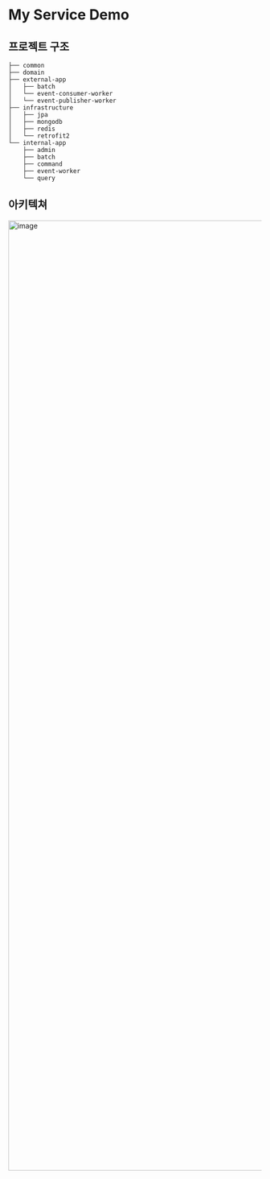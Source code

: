# My Service Demo

## 프로젝트 구조

```
├── common
├── domain
├── external-app
│   ├── batch
│   └── event-consumer-worker
│   └── event-publisher-worker
├── infrastructure
│   ├── jpa
│   ├── mongodb
│   ├── redis
│   └── retrofit2
└── internal-app
    ├── admin
    ├── batch
    ├── command
    ├── event-worker
    └── query
```

## 아키텍쳐

<img width="1889" alt="image" src="https://user-images.githubusercontent.com/23515771/166138938-c1670169-27f6-443b-9658-04c64ef48985.png">
